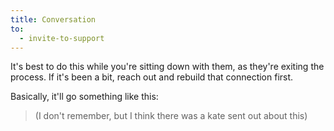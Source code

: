 ```yaml
---
title: Conversation
to:
  - invite-to-support
---
```


It's best to do this while you're sitting down with them, as they're exiting the process. If it's been a bit, reach out and rebuild that connection first.

Basically, it'll go something like this:

<blockquote class="blockquote">

(I don't remember, but I think there was a kate sent out about this)

</blockquote>